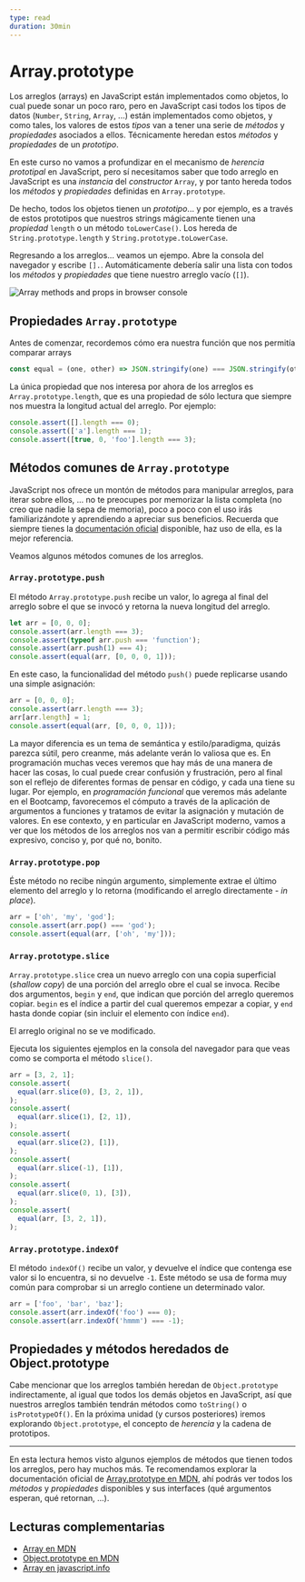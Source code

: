 ```yaml
---
type: read
duration: 30min
---
```


# Array.prototype

Los arreglos (arrays) en JavaScript están implementados como objetos, lo cual
puede sonar un poco raro, pero en JavaScript casi todos los tipos de datos
(`Number`, `String`, `Array`, ...) están implementados como objetos, y como
tales, los valores de estos _tipos_ van a tener una serie de _métodos_ y
_propiedades_ asociados a ellos. Técnicamente heredan estos _métodos_ y
_propiedades_ de un _prototipo_.

En este curso no vamos a profundizar en el mecanismo de _herencia prototipal_
en JavaScript, pero sí necesitamos saber que todo arreglo en JavaScript es una
_instancia_ del _constructor_ `Array`, y por tanto hereda todos los _métodos_ y
_propiedades_ definidas en `Array.prototype`.

De hecho, todos los objetos tienen un _prototipo_... y por ejemplo, es a través
de estos prototipos que nuestros strings mágicamente tienen una _propiedad_
`length` o un método `toLowerCase()`. Los hereda de `String.prototype.length` y
`String.prototype.toLowerCase`.

Regresando a los arreglos... veamos un ejempo. Abre la consola del navegador y
escribe `[].`. Automáticamente debería salir una lista con todos los _métodos_ y
_propiedades_ que tiene nuestro arreglo vacío (`[]`).

![Array methods and props in browser console](https://user-images.githubusercontent.com/110297/37485550-c77d636e-2859-11e8-8b76-21fc103691e5.png)

## Propiedades `Array.prototype`

Antes de comenzar, recordemos cómo era nuestra función
que nos permitía comparar arrays

```js
const equal = (one, other) => JSON.stringify(one) === JSON.stringify(other);

```

La única propiedad que nos interesa por ahora de los arreglos es
`Array.prototype.length`, que es una propiedad de sólo lectura que siempre nos
muestra la longitud actual del arreglo. Por ejemplo:

```js
console.assert([].length === 0);
console.assert(['a'].length === 1);
console.assert([true, 0, 'foo'].length === 3);

```

## Métodos comunes de `Array.prototype`

JavaScript nos ofrece un montón de métodos para manipular arreglos, para iterar
sobre ellos, ... no te preocupes por memorizar la lista completa (no creo que
nadie la sepa de memoria), poco a poco con el uso irás familiarizándote y
aprendiendo a apreciar sus beneficios. Recuerda que siempre tienes la
[documentación oficial](https://developer.mozilla.org/es/docs/Web/JavaScript/Reference/Global_Objects/Array)
disponible, haz uso de ella, es la mejor referencia.

Veamos algunos métodos comunes de los arreglos.

### `Array.prototype.push`

El método `Array.prototype.push` recibe un valor, lo agrega al final del
arreglo sobre el que se invocó y retorna la nueva longitud del arreglo.

```js
let arr = [0, 0, 0];
console.assert(arr.length === 3);
console.assert(typeof arr.push === 'function');
console.assert(arr.push(1) === 4);
console.assert(equal(arr, [0, 0, 0, 1]));

```

En este caso, la funcionalidad del método `push()` puede replicarse usando una
simple asignación:

```js
arr = [0, 0, 0];
console.assert(arr.length === 3);
arr[arr.length] = 1;
console.assert(equal(arr, [0, 0, 0, 1]));

```

La mayor diferencia es un tema de semántica y estilo/paradigma, quizás parezca
sútil, pero creanme, más adelante verán lo valiosa que es. En programación
muchas veces veremos que hay más de una manera de hacer las cosas, lo cual puede
crear confusión y frustración, pero al final son el reflejo de diferentes formas
de pensar en código, y cada una tiene su lugar. Por ejemplo, en _programación
funcional_ que veremos más adelante en el Bootcamp, favorecemos el cómputo a
través de la aplicación de argumentos a funciones y tratamos de evitar la
asignación y mutación de valores. En ese contexto, y en particular en JavaScript
moderno, vamos a ver que los métodos de los arreglos nos van a permitir escribir
código más expresivo, conciso y, por qué no, bonito.

### `Array.prototype.pop`

Éste método no recibe ningún argumento, simplemente extrae el último elemento
del arreglo y lo retorna (modificando el arreglo directamente - _in place_).

```js
arr = ['oh', 'my', 'god'];
console.assert(arr.pop() === 'god');
console.assert(equal(arr, ['oh', 'my']));

```

### `Array.prototype.slice`

`Array.prototype.slice` crea un nuevo arreglo con una copia superficial
(_shallow copy_) de una porción del arreglo obre el cual se invoca. Recibe dos
argumentos, `begin` y `end`, que indican que porción del arreglo queremos
copiar. `begin` es el índice a partir del cual queremos empezar a copiar, y
`end` hasta donde copiar (sin incluir el elemento con índice `end`).

El arreglo original no se ve modificado.

Ejecuta los siguientes ejemplos en la consola del navegador para que veas como
se comporta el método `slice()`.

```js
arr = [3, 2, 1];
console.assert(
  equal(arr.slice(0), [3, 2, 1]),
);
console.assert(
  equal(arr.slice(1), [2, 1]),
);
console.assert(
  equal(arr.slice(2), [1]),
);
console.assert(
  equal(arr.slice(-1), [1]),
);
console.assert(
  equal(arr.slice(0, 1), [3]),
);
console.assert(
  equal(arr, [3, 2, 1]),
);

```

### `Array.prototype.indexOf`

El método `indexOf()` recibe un valor, y devuelve el índice que contenga ese
valor si lo encuentra, si no devuelve `-1`. Este método se usa de forma muy
común para comprobar si un arreglo contiene un determinado valor.

```js
arr = ['foo', 'bar', 'baz'];
console.assert(arr.indexOf('foo') === 0);
console.assert(arr.indexOf('hmmm') === -1);

```

## Propiedades y métodos heredados de Object.prototype

Cabe mencionar que los arreglos también heredan de `Object.prototype`
indirectamente, al igual que todos los demás objetos en JavaScript, así que
nuestros arreglos también tendrán métodos como `toString()` o `isPrototypeOf()`.
En la próxima unidad (y cursos posteriores) iremos explorando
`Object.prototype`, el concepto de _herencia_ y la cadena de prototipos.

***

En esta lectura hemos visto algunos ejemplos de métodos que tienen todos los
arreglos, pero hay muchos más. Te recomendamos explorar la documentación oficial
de [Array.prototype en MDN](https://developer.mozilla.org/en-US/docs/Web/JavaScript/Reference/Global_Objects/Array/prototype),
ahí podrás ver todos los _métodos_ y _propiedades_ disponibles y sus interfaces
(qué argumentos esperan, qué retornan, ...).

## Lecturas complementarias

- [Array en MDN](https://developer.mozilla.org/en-US/docs/Web/JavaScript/Reference/Global_Objects/Array)
- [Object.prototype en MDN](https://developer.mozilla.org/en-US/docs/Web/JavaScript/Reference/Global_Objects/Object/prototype)
- [Array en javascript.info](https://javascript.info/array)
